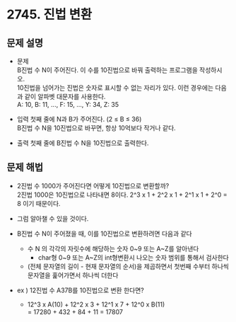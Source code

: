 # 2745. 진법 변환

## 문제 설명

- 문제  
B진법 수 N이 주어진다. 이 수를 10진법으로 바꿔 출력하는 프로그램을 작성하시오.  
10진법을 넘어가는 진법은 숫자로 표시할 수 없는 자리가 있다. 이런 경우에는 다음과 같이 알파벳 대문자를 사용한다.  
A: 10, B: 11, ..., F: 15, ..., Y: 34, Z: 35

- 입력
첫째 줄에 N과 B가 주어진다. (2 ≤ B ≤ 36)  
B진법 수 N을 10진법으로 바꾸면, 항상 10억보다 작거나 같다.

- 출력
첫째 줄에 B진법 수 N을 10진법으로 출력한다.

## 문제 해법

- 2진법 수 1000가 주어진다면 어떻게 10진법으로 변환할까?  
2진법 1000은 10진법으로 나타내면 8이다. 2^3 x 1 + 2^2 x 1 + 2^1 x 1 + 2^0 = 8 이기 때문이다.
- 그럼 알아챌 수 있을 것이다.
- B진법 수 N이 주어졌을 때, 이를 10진법으로 변환하려면 다음과 같다
  - 수 N 의 각각의 자릿수에 해당하는 숫자 0~9 또는 A~Z를 알아낸다
    - char형 0~9 또는 A~Z의 int형변환시 나오는 숫자 범위를 통해서 검사한다
  - (전체 문자열의 길이 - 현재 문자열의 순서)을 제곱하면서 첫번째 수부터 하나씩 문자열을 훑어가면서 하나씩 더한다
    
- ex ) 12진법 수 A37B를 10진법으로 변환 한다면?
  - 12^3 x A(10) + 12^2 x 3 + 12^1 x 7 + 12^0 x B(11)  
  = 17280 + 432 + 84 + 11 = 17807